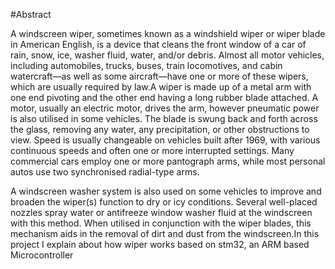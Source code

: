 #Abstract

A windscreen wiper, sometimes known as a windshield wiper or wiper blade in American English, is a device that cleans the front window of a car of rain, snow, ice, washer fluid, water, and/or debris. Almost all motor vehicles, including automobiles, trucks, buses, train locomotives, and cabin watercraft—as well as some aircraft—have one or more of these wipers, which are usually required by law.A wiper is made up of a metal arm with one end pivoting and the other end having a long rubber blade attached. A motor, usually an electric motor, drives the arm, however pneumatic power is also utilised in some vehicles. The blade is swung back and forth across the glass, removing any water, any precipitation, or other obstructions to view. Speed is usually changeable on vehicles built after 1969, with various continuous speeds and often one or more interrupted settings. Many commercial cars employ one or more pantograph arms, while most personal autos use two synchronised radial-type arms.

A windscreen washer system is also used on some vehicles to improve and broaden the wiper(s) function to dry or icy conditions. Several well-placed nozzles spray water or antifreeze window washer fluid at the windscreen with this method. When utilised in conjunction with the wiper blades, this mechanism aids in the removal of dirt and dust from the windscreen.In this project I explain about how wiper works based on stm32, an ARM based Microcontroller